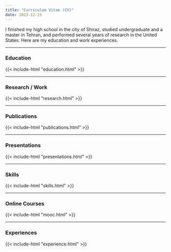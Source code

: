 ```yaml
---
title: "Curriculum Vitae (CV)"
date: 2023-12-15
---
```

I finished my high school in the city of Shiraz, studied undergraduate and a master in Tehran, and performed
several years of research in the United States. Here are my education and work experiences.

___

### Education
{{< include-html "education.html" >}}

___
### Research / Work
{{< include-html "research.html" >}}

___
### Publications
{{< include-html "publications.html" >}}

___
### Presentations
{{< include-html "presentations.html" >}}
___
### Skills
{{< include-html "skills.html" >}}

___
### Online Courses
{{< include-html "mooc.html" >}}

___
### Experiences
{{< include-html "experience.html" >}}

